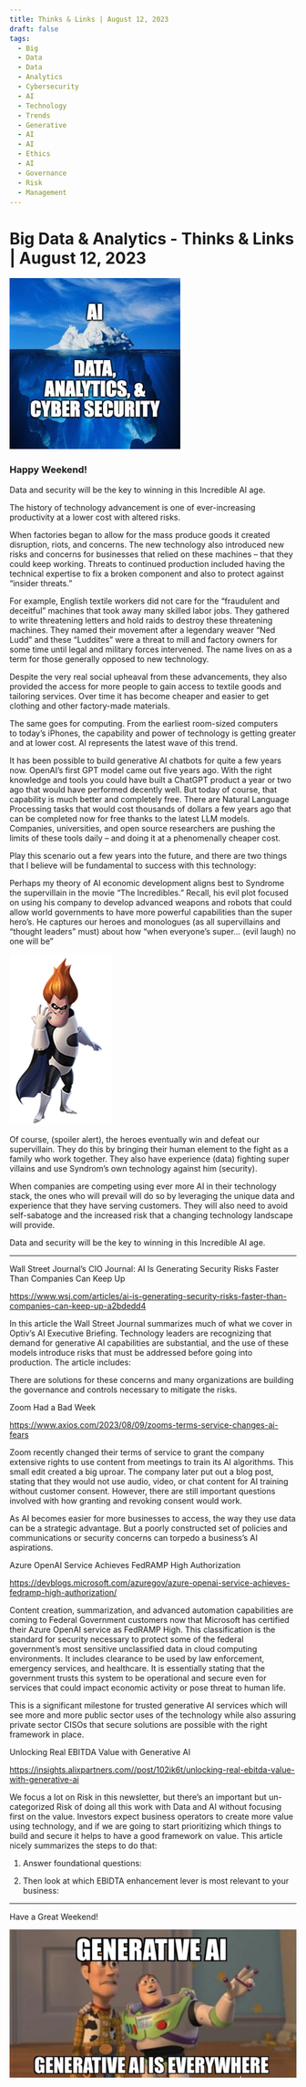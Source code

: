 ```yaml
---
title: Thinks & Links | August 12, 2023
draft: false
tags:
  - Big
  - Data
  - Data
  - Analytics
  - Cybersecurity
  - AI
  - Technology
  - Trends
  - Generative
  - AI
  - AI
  - Ethics
  - AI
  - Governance
  - Risk
  - Management
---
```


# Big Data & Analytics - Thinks & Links | August 12, 2023

![](../images\1679742887729)

### Happy Weekend!

Data and security will be the key to winning in this Incredible AI age.

The history of technology advancement is one of ever-increasing productivity at a lower cost with altered risks.

When factories began to allow for the mass produce goods it created disruption, riots, and concerns. The new technology also introduced new risks and concerns for businesses that relied on these machines – that they could keep working. Threats to continued production included having the technical expertise to fix a broken component and also to protect against “insider threats.”

For example, English textile workers did not care for the “fraudulent and deceitful” machines that took away many skilled labor jobs. They gathered to write threatening letters and hold raids to destroy these threatening machines. They named their movement after a legendary weaver “Ned Ludd” and these “Luddites” were a threat to mill and factory owners for some time until legal and military forces intervened. The name lives on as a term for those generally opposed to new technology.

Despite the very real social upheaval from these advancements, they also provided the access for more people to gain access to textile goods and tailoring services. Over time it has become cheaper and easier to get clothing and other factory-made materials.

The same goes for computing. From the earliest room-sized computers to today’s iPhones, the capability and power of technology is getting greater and at lower cost. AI represents the latest wave of this trend.

It has been possible to build generative AI chatbots for quite a few years now. OpenAI’s first GPT model came out five years ago. With the right knowledge and tools you could have built a ChatGPT product a year or two ago that would have performed decently well. But today of course, that capability is much better and completely free. There are Natural Language Processing tasks that would cost thousands of dollars a few years ago that can be completed now for free thanks to the latest LLM models. Companies, universities, and open source researchers are pushing the limits of these tools daily – and doing it at a phenomenally cheaper cost.

Play this scenario out a few years into the future, and there are two things that I believe will be fundamental to success with this technology:

Perhaps my theory of AI economic development aligns best to Syndrome the supervillain in the movie “The Incredibles.” Recall, his evil plot focused on using his company to develop advanced weapons and robots that could allow world governments to have more powerful capabilities than the super hero’s. He captures our heroes and monologues (as all supervillains and “thought leaders” must) about how “when everyone’s super… (evil laugh) no one will be”

![No alt text provided for this image](../images\1691864803829)

Of course, (spoiler alert), the heroes eventually win and defeat our supervillain. They do this by bringing their human element to the fight as a family who work together. They also have experience (data) fighting super villains and use Syndrom’s own technology against him (security).

When companies are competing using ever more AI in their technology stack, the ones who will prevail will do so by leveraging the unique data and experience that they have serving customers. They will also need to avoid self-sabatoge and the increased risk that a changing technology landscape will provide.

Data and security will be the key to winning in this Incredible AI age.

---

Wall Street Journal’s CIO Journal: AI Is Generating Security Risks Faster Than Companies Can Keep Up

https://www.wsj.com/articles/ai-is-generating-security-risks-faster-than-companies-can-keep-up-a2bdedd4

In this article the Wall Street Journal summarizes much of what we cover in Optiv’s AI Executive Briefing. Technology leaders are recognizing that demand for generative AI capabilities are substantial, and the use of these models introduce risks that must be addressed before going into production. The article includes:

There are solutions for these concerns and many organizations are building the governance and controls necessary to mitigate the risks.

Zoom Had a Bad Week

https://www.axios.com/2023/08/09/zooms-terms-service-changes-ai-fears

Zoom recently changed their terms of service to grant the company extensive rights to use content from meetings to train its AI algorithms. This small edit created a big uproar. The company later put out a blog post, stating that they would not use audio, video, or chat content for AI training without customer consent. However, there are still important questions involved with how granting and revoking consent would work.

As AI becomes easier for more businesses to access, the way they use data can be a strategic advantage. But a poorly constructed set of policies and communications or security concerns can torpedo a business’s AI aspirations.

Azure OpenAI Service Achieves FedRAMP High Authorization

https://devblogs.microsoft.com/azuregov/azure-openai-service-achieves-fedramp-high-authorization/

Content creation, summarization, and advanced automation capabilities are coming to Federal Government customers now that Microsoft has certified their Azure OpenAI service as FedRAMP High. This classification is the standard for security necessary to protect some of the federal government’s most sensitive unclassified data in cloud computing environments. It includes clearance to be used by law enforcement, emergency services, and healthcare. It is essentially stating that the government trusts this system to be operational and secure even for services that could impact economic activity or pose threat to human life.

This is a significant milestone for trusted generative AI services which will see more and more public sector uses of the technology while also assuring private sector CISOs that secure solutions are possible with the right framework in place.

Unlocking Real EBITDA Value with Generative AI

https://insights.alixpartners.com//post/102ik6t/unlocking-real-ebitda-value-with-generative-ai

We focus a lot on Risk in this newsletter, but there’s an important but un-categorized Risk of doing all this work with Data and AI without focusing first on the value. Investors expect business operators to create more value using technology, and if we are going to start prioritizing which things to build and secure it helps to have a good framework on value. This article nicely summarizes the steps to do that:

1. Answer foundational questions:

2. Then look at which EBIDTA enhancement lever is most relevant to your business:

---

Have a Great Weekend!

![No alt text provided for this image](../images\1691864849770)

